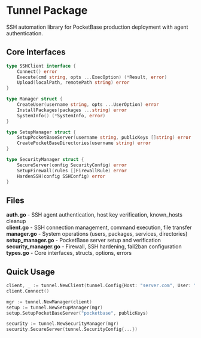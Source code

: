 # Tunnel Package

SSH automation library for PocketBase production deployment with agent authentication.

## Core Interfaces

```go
type SSHClient interface {
    Connect() error
    Execute(cmd string, opts ...ExecOption) (*Result, error)
    Upload(localPath, remotePath string) error
}

type Manager struct {
    CreateUser(username string, opts ...UserOption) error
    InstallPackages(packages ...string) error
    SystemInfo() (*SystemInfo, error)
}

type SetupManager struct {
    SetupPocketBaseServer(username string, publicKeys []string) error
    CreatePocketBaseDirectories(username string) error
}

type SecurityManager struct {
    SecureServer(config SecurityConfig) error
    SetupFirewall(rules []FirewallRule) error
    HardenSSH(config SSHConfig) error
}
```

## Files

**auth.go** - SSH agent authentication, host key verification, known_hosts cleanup  
**client.go** - SSH connection management, command execution, file transfer  
**manager.go** - System operations (users, packages, services, directories)  
**setup_manager.go** - PocketBase server setup and verification  
**security_manager.go** - Firewall, SSH hardening, fail2ban configuration  
**types.go** - Core interfaces, structs, options, errors

## Quick Usage

```go
client, _ := tunnel.NewClient(tunnel.Config{Host: "server.com", User: "root"})
client.Connect()

mgr := tunnel.NewManager(client)
setup := tunnel.NewSetupManager(mgr)
setup.SetupPocketBaseServer("pocketbase", publicKeys)

security := tunnel.NewSecurityManager(mgr)
security.SecureServer(tunnel.SecurityConfig{...})
```
